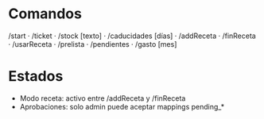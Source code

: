 # Comandos
/start · /ticket · /stock [texto] · /caducidades [días] · /addReceta · /finReceta · /usarReceta · /prelista · /pendientes · /gasto [mes]


# Estados
- Modo receta: activo entre /addReceta y /finReceta
- Aprobaciones: solo admin puede aceptar mappings pending_*